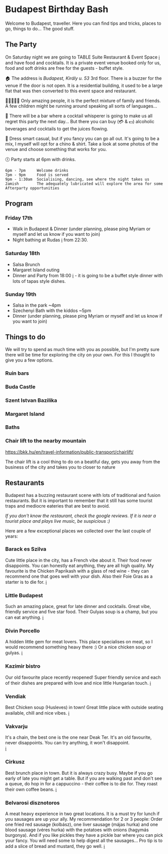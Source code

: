 # Budapest Birthday Bash

Welcome to Budapest, traveller. Here you can find tips and tricks, places to go, things to do... The good stuff.

## The Party
On Saturday night we are going to TABLE Suite Restaurant & Event Space [ℹ️](https://goo.gl/maps/H6CZFwVPv2NXRjWm7) and have food and cocktails. It is a private event venue booked only for us, food and soft drinks are free for the guests - buffet style.

🏠 The address is *Budapest, Király u. 53* 3rd floor. There is a buzzer for the venue if the door is not open. It is a residential building, it used to be a large flat that was then converted to this event space and restaurant.

🧑🏽‍🤝‍🧑🏽 Only amazing people, it is the perfect mixture of family and friends. A few children might be running around speaking all sorts of languages...

🧉 There will be a bar where a cocktail whisperer is going to make us all regret this party the next day... But there you can buy (💳 & 💵) alcoholic beverages and cocktails to get the juices flowing.

👘 Dress smart casual, but if you fancy you can go all out. It's going to be a mix, I myself will opt for a chino & shirt. Take a look at some photos of the venue and choose something that works for you.

🕕 Party starts at 6pm with drinks.
```
6pm - 7pm     Welcome drinks
7pm - 9pm     Food is served
9pm - 1:30am  Socialising, dancing, see where the night takes us
2amish        The adequately lubricated will explore the area for some Afterparty opportunities
```


## Program

### Friday 17th
- Walk in Budapest & Dinner (under planning, please ping Myriam or myself and let us know if you want to join)
- Night bathing at Rudas [ℹ️](https://goo.gl/maps/ZNJWSGvdPwASDKyj6) from 22:30.

### Saturday 18th
- Salsa Brunch
- Margaret Island outing
- Dinner and Party from 18:00 [ℹ️](https://goo.gl/maps/H6CZFwVPv2NXRjWm7) - it is going to be a buffet style dinner with lots of tapas style dishes.

### Sunday 19th
- Salsa in the park ~4pm
- Szechenyi Bath with the kiddos ~5pm
- Dinner (under planning, please ping Myriam or myself and let us know if you want to join)

## Things to do
We will try to spend as much time with you as possible, but I'm pretty sure there will be time for exploring the city on your own. For this I thought to give you a few options.

### Ruin bars

### Buda Castle

### Szent Istvan Bazilika

### Margaret Island

### Baths

### Chair lift to the nearby mountain
https://bkk.hu/en/travel-information/public-transport/chairlift/

The chair lift is a cool thing to do on a beatiful day, gets you away from the business of the city and takes you to closer to nature

## Restaurants

Budapest has a buzzing restaurant scene with lots of traditional and fusion restaurants. But it is important to remember that it still has some tourist traps and mediocre eateries that are best to avoid.

*If you don't know the restaurant, check the google reviews. If it is near a tourist place and plays live music, be suspicious :)*

Here are a few exceptional places we collected over the last couple of years:

### Barack es Szilva
Cute little place in the city, has a French vibe about it. Their food never disappoints. You can honestly eat anything, they are all high quality.
My favourite is the Chicken Paprikash with a glass of red wine - they can recommend one that goes well with your dish. Also their Foie Gras as a starter is to die for. [ℹ️](https://goo.gl/maps/neN8PeSJpeRUUaCo8)


### Little Budapest
Such an amazing place, great for late dinner and cocktails. Great vibe, friendly service and five star food. Their Gulyas soup is a champ, but you can eat anything. [ℹ️](https://g.page/littlebudapestrestaurantpianobar?share)

### Divin Porcello
A hidden little gem for meat lovers. This place specialises on meat, so I would recommend something heavy there :) Or a nice chicken soup or gulyas.
[ℹ️](https://goo.gl/maps/wsyi3Z7c65wPBmJu5)

### Kazimir bistro
Our old favourite place recently reopened! Super friendly service and each of their dishes are prepared with love and nice little Hungarian touch.
[ℹ️](https://g.page/kazimirbistro?share)

### Vendiak
Best Chicken soup (Husleves) in town! Great little place with outside seating available, chill and nice vibes. [ℹ️](https://g.page/Vendiak?share)

### Vakvarju
It's a chain, the best one is the one near Deak Ter. It's an old favourite, never disappoints. You can try anything, it won't disappoint.  
[ℹ️](https://www.google.com/maps/search/vakvarju/@47.4774631,18.9937718,12z/data=!3m1!4b1?authuser=1)

### Cirkusz
Best brunch place in town. But it is always crazy busy. Maybe if you go early of late you might get a table.
But if you are walking past and don't see a queue, do hop in for a cappuccino - their coffee is to die for. They roast their own coffee beans.
[ℹ️](https://goo.gl/maps/MkeYcPdSUWEAZqV6A)

### Belvarosi disznotoros
A meat heavy experience in two great locations. It is a must try for lunch if you sausages are up your ally. My recommendation for 2 or 3 people:
Order one fried red sausage (kolbász), one liver sausage (májas hurka) and one blood sausage (véres hurka) with the potatoes with onions (hagymás burgonya).
And if you like pickles they have a pickle bar where you can pick your fancy. You will need some to help digest all the sausages...
Pro tip is to add a slice of bread and mustard, they go well.
[ℹ️](https://www.google.com/maps/search/belvarosi+disznotoros/@47.4971424,19.054325,15.17z?authuser=1)
